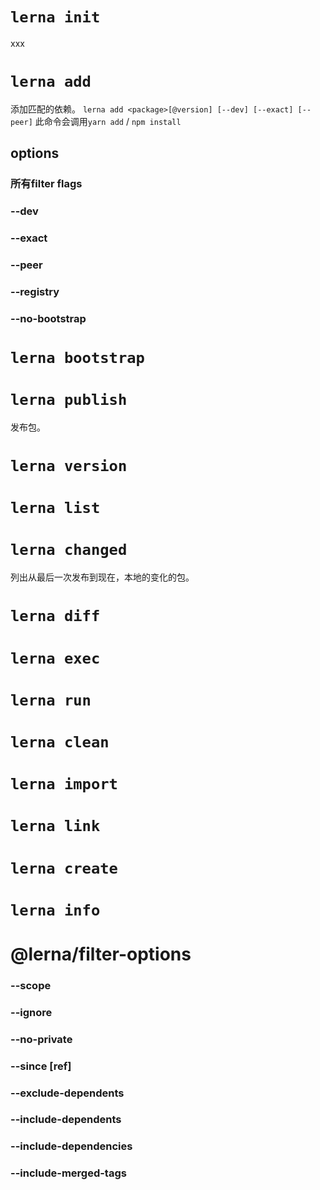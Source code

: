 # `lerna init`
xxx

# `lerna add`
添加匹配的依赖。
`lerna add <package>[@version] [--dev] [--exact] [--peer]`
此命令会调用`yarn add` / `npm install`

## options
### 所有filter flags
### --dev
### --exact
### --peer
### --registry <url>
### --no-bootstrap

# `lerna bootstrap`

# `lerna publish`
发布包。


# `lerna version`
# `lerna list`
# `lerna changed`
列出从最后一次发布到现在，本地的变化的包。


# `lerna diff`
# `lerna exec`
# `lerna run`
# `lerna clean`
# `lerna import`
# `lerna link`
# `lerna create`
# `lerna info`

# @lerna/filter-options
### --scope <glob>
### --ignore <glob>
### --no-private
### --since [ref]
### --exclude-dependents
### --include-dependents
### --include-dependencies
### --include-merged-tags